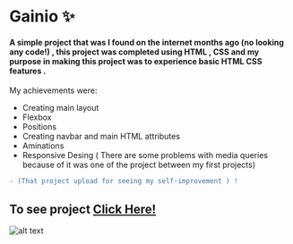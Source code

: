 # Gainio  ✨




#### A simple project that  was I found on the internet months ago (no looking any code!) , this project was completed using HTML , CSS and my purpose in making this project was to experience basic HTML CSS features .

My  achievements were:
- Creating main layout
- Flexbox
- Positions
- Creating navbar and main HTML attributes
- Aminations
- Responsive Desing ( There are some problems with media queries because of it was one of the project between my first projects)



```diff
- (That project upload for seeing my self-improvement ) ! 

```

## To see project <a href="https://raw.githack.com/anilcosarss/gainio/main/index.html">Click Here!</a> 

![alt text](https://github.com/anilcosarss/gainio/blob/main/img/screencapture-raw-githack-anilcosarss-gainio-main-index-html-2023-03-13-01_13_32.png
)


